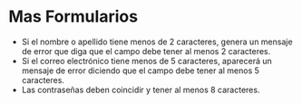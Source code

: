 # Mas Formularios
- Si el nombre o apellido tiene menos de 2 caracteres, genera un mensaje de error que diga que el campo debe tener al menos 2 caracteres.
- Si el correo electrónico tiene menos de 5 caracteres, aparecerá un mensaje de error diciendo que el campo debe tener al menos 5 caracteres.
- Las contraseñas deben coincidir y tener al menos 8 caracteres.
